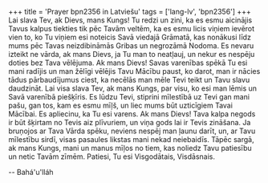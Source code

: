 +++
title = 'Prayer bpn2356 in Latviešu'
tags = ['lang-lv', 'bpn2356']
+++
Lai slava Tev, ak Dievs, mans Kungs! Tu redzi un zini, ka es esmu aicinājis Tavus kalpus tiekties tik pēc Tavām veltēm, ka es esmu licis viņiem ievērot vien to, ko Tu viņiem esi noteicis Savā viedajā Grāmatā, kas nonākusi līdz mums pēc Tavas neizdibināmās Gribas un negrozāmā Nodoma.
Es nevaru izteikt ne vārda, ak mans Dievs, ja Tu man to neatļauj, un nekur es nespēju doties bez Tava vēlējuma. Ak mans Dievs! Savas varenības spēkā Tu esi mani radījis un man žēlīgi vēlējis Tavu Mācību paust, ko darot, man ir nācies tādus pārbaudījumus ciest, ka necēlās man mēle Tevi teikt un Tavu slavu daudzināt.
Lai visa slava Tev, ak mans Kungs, par visu, ko esi man lēmis un Savā varenībā piešķīris. Es lūdzu Tevi, stiprini mīlestībā uz Tevi gan mani pašu, gan tos, kam es esmu mīļš, un liec mums būt uzticīgiem Tavai Mācībai. Es apliecinu, ka Tu esi varens. Ak mans Dievs! Tava kalpa negods ir būt šķirtam no Tevis aiz plīvuriem, un viņa gods lai ir Tevis zināšana. Ja bruņojos ar Tava Vārda spēku, neviens nespēj man ļaunu darīt, un, ar Tavu mīlestību sirdī, visas pasaules likstas mani nekad neiebaidīs.
Tāpēc sargā, ak mans Kungs, mani un manus mīļos no tiem, kas noliedz Tavu patiesību un netic Tavām zīmēm.
Patiesi, Tu esi Visgodātais, Visdāsnais.

-- Bahá'u'lláh
